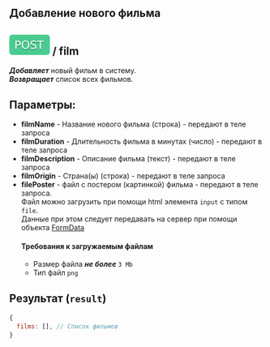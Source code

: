 ## Добавление нового фильма

## ![POST](../../img/post.svg) / film

**_Добавляет_** новый фильм в систему.  
**_Возвращает_** список всех фильмов.

## Параметры:

- **filmName** - Название нового фильма (строка) - передают в теле запроса
- **filmDuration** - Длительность фильма в минутах (число) - передают в теле запроса
- **filmDescription** - Описание фильма (текст) - передают в теле запроса
- **filmOrigin** - Страна(ы)  (строка) - передают в теле запроса
- **filePoster** - файл с постером (картинкой) фильма - передают в теле запроса.  
Файл можно загрузить при помощи html элемента `input` с типом `file`.  
Данные при этом следует передавать на сервер при помощи объекта [FormData](https://developer.mozilla.org/ru/docs/Web/API/FormData)  
    #### Требования к загружаемым файлам
    - Размер файла **_не более_** `3 Mb`
    - Тип файл `png`


## Результат (`result`)

```javascript  
{  
  films: [], // Список фильмов 
}  
```
